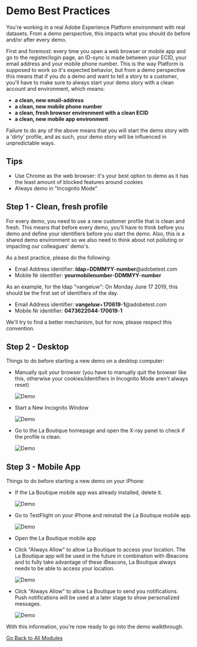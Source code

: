 # Demo Best Practices

You're working in a real Adobe Experience Platform environment with real datasets. From a demo perspective, this impacts what you should do before and/or after every demo.

First and foremost: every time you open a web browser or mobile app and go to the register/login page, an ID-sync is made between your ECID, your email address and your mobile phone number. This is the way Platform is supposed to work so it's expected behavior, but from a demo perspective this means that if you do a demo and want to tell a story to a customer, you'll have to make sure to always start your demo story with a clean account and environment, which means:

* **a clean, new email-address**
* **a clean, new mobile phone number**
* **a clean, fresh browser environment with a clean ECID**
* **a clean, new mobile app environment**

Failure to do any of the above means that you will start the demo story with a 'dirty' profile, and as such, your demo story will be influenced in unpredictable ways.

## Tips

* Use Chrome as the web browser: it's your best option to demo as it has the least amount of blocked features around cookies
* Always demo in "Incognito Mode"

## Step 1 - Clean, fresh profile

For every demo, you need to use a new customer profile that is clean and fresh. This means that before every demo, you'll have to think before you demo and define your identifiers before you start the demo. Also, this is a shared demo environment so we also need to think about not polluting or impacting our colleagues' demo's.

As a best practice, please do the following:

* Email Address identifier: **ldap**+**DDMMYY**-**number**@adobetest.com
* Mobile Nr identifier: **yourmobilenumber**-**DDMMYY**-**number**

As an example, for the ldap "vangeluw":
On Monday June 17 2019, this should be the first set of identifiers of the day.
  
* Email Address identifier: **vangeluw**+**170619**-**1**@adobetest.com
* Mobile Nr identifier: **0473622044**-**170619**-**1**

We'll try to find a better mechanism, but for now, please respect this convention.

## Step 2 - Desktop

Things to do before starting a new demo on a desktop computer:

* Manually quit your browser (you have to manually quit the browser like this, otherwise your cookies/identifiers in Incognito Mode aren't always reset)
  
  ![Demo](./images/quit.png)
  
* Start a New Incognito Window

  ![Demo](./images/incognito.png)
  
* Go to the La Boutique homepage and open the X-ray panel to check if the profile is clean.
  
  ![Demo](./images/xrayclean.png)

## Step 3 - Mobile App

Things to do before starting a new demo on your iPhone:

* If the La Boutique mobile app was already installed, delete it.

  ![Demo](./images/deleteapp.png)
  
* Go to TestFlight on your iPhone and reinstall the La Boutique mobile app.

  ![Demo](./images/tf_install.png)
  
* Open the La Boutique mobile app
  
* Click "Always Allow" to allow La Boutique to access your location. The La Boutique app will be used in the future in combination with iBeacons and to fully take advantage of these iBeacons, La Boutique always needs to be able to access your location.

  ![Demo](./images/allow1.png)
  
* Click "Always Allow" to allow La Boutique to send you notifications. Push notifications will be used at a later stage to show personalized messages.

  ![Demo](./images/allow2.png)

With this information, you're now ready to go into the demo walkthrough.

[Go Back to All Modules](./README.md)
